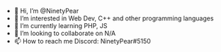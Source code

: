 - 👋 Hi, I’m @NinetyPear
- 👀 I’m interested in Web Dev, C++ and other programming languages
- 🌱 I’m currently learning PHP, JS
- 💞️ I’m looking to collaborate on N/A
- 📫 How to reach me Discord: NinetyPear#5150

<!---
NinetyPear/NinetyPear is a ✨ special ✨ repository because its `README.md` (this file) appears on your GitHub profile.
You can click the Preview link to take a look at your changes.
--->
